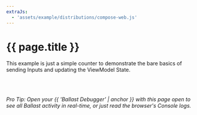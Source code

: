 ```yaml
---
extraJs:
  - 'assets/example/distributions/compose-web.js'
---
```


# {{ page.title }}

This example is just a simple counter to demonstrate the bare basics of sending Inputs and updating the ViewModel State.

<div id="example_counter"></div>
<br><br>

_Pro Tip: Open your {{ 'Ballast Debugger' | anchor }} with this page open to see all Ballast activity in real-time, or
just read the browser's Console logs._
